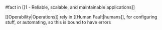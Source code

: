 #fact in [[1 - Reliable, scalable, and maintainable applications]]

[[Operability|Operations]] rely in [[Human Fault|humans]], for configuring stuff, or automating, so this is bound to have errors